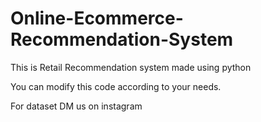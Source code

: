 # Online-Ecommerce-Recommendation-System
This is Retail Recommendation system made using python

You can modify this code according to your needs.


For dataset DM us on instagram

